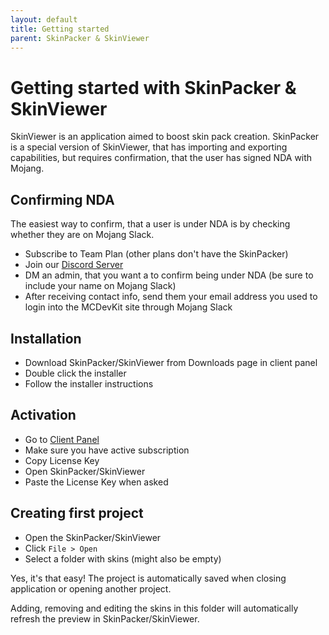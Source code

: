 ```yaml
---
layout: default
title: Getting started
parent: SkinPacker & SkinViewer
---
```


# Getting started with SkinPacker & SkinViewer

SkinViewer is an application aimed to boost skin pack creation. SkinPacker is a special version of SkinViewer, that has importing and exporting capabilities, but requires confirmation, that the user has signed NDA with Mojang.

## Confirming NDA

The easiest way to confirm, that a user is under NDA is by checking whether they are on Mojang Slack.

* Subscribe to Team Plan (other plans don't have the SkinPacker)
* Join our [Discord Server](https://discord.gg/Yv4TCKEdQq)
* DM an admin, that you want a to confirm being under NDA (be sure to include your name on Mojang Slack)
* After receiving contact info, send them your email address you used to login into the MCDevKit site through Mojang Slack

## Installation

* Download SkinPacker/SkinViewer from Downloads page in client panel
* Double click the installer
* Follow the installer instructions

## Activation

* Go to [Client Panel](https://mcdevkikt.com/panel)
* Make sure you have active subscription
* Copy License Key
* Open SkinPacker/SkinViewer
* Paste the License Key when asked


## Creating first project

* Open the SkinPacker/SkinViewer
* Click `File > Open`
* Select a folder with skins (might also be empty)

Yes, it's that easy! The project is automatically saved when closing application or opening another project.

Adding, removing and editing the skins in this folder will automatically refresh the preview in SkinPacker/SkinViewer.
